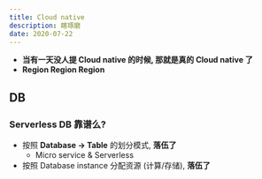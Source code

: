 ```yaml
---
title: Cloud native
description: 瞎琢磨
date: 2020-07-22
---
```


- **当有一天没人提 Cloud native 的时候, 那就是真的 Cloud native 了**
- **Region Region Region**

## DB

### Serverless DB 靠谱么?

* 按照 **Database -> Table** 的划分模式, **落伍了**
  - Micro service & Serverless
* 按照 Database instance 分配资源 (计算/存储), **落伍了**
